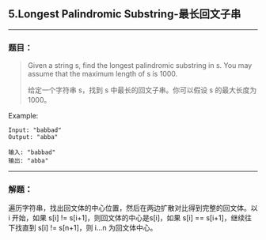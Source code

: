 ## 5.Longest Palindromic Substring-最长回文子串
-------

### 题目：

> Given a string s, find the longest palindromic substring in s. You may assume that the maximum length of s is 1000.
> 
> 给定一个字符串 s，找到 s 中最长的回文子串。你可以假设 s 的最大长度为 1000。

Example:
```
Input: "babbad"
Output: "abba"
```
```
输入: "babbad"
输出: "abba"
```
-------

### 解题：
遍历字符串，找出回文体的中心位置，然后在两边扩散对比得到完整的回文体。以 i 开始，如果 s[i] != s[i+1]，则回文体的中心是s[i]，如果 s[i] == s[i+1]，继续往下找直到 s[i] != s[n+1]，则 i...n 为回文体中心。

